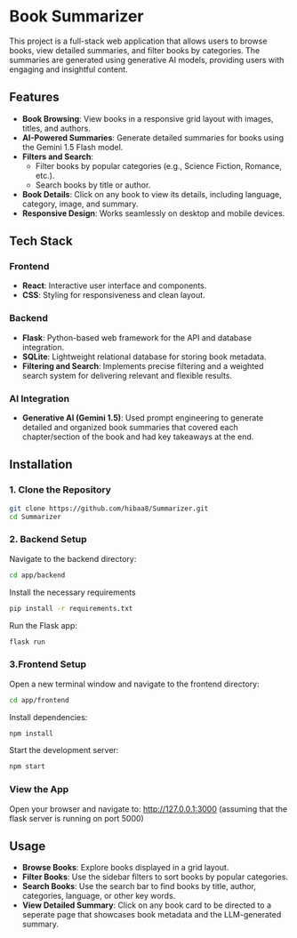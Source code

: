 # **Book Summarizer**

This project is a full-stack  web application that allows users to browse books, view detailed summaries, and filter books by categories. The summaries are generated using generative AI models, providing users with engaging and insightful content.

## **Features**

- **Book Browsing**: View books in a responsive grid layout with images, titles, and authors.
- **AI-Powered Summaries**: Generate detailed summaries for books using the Gemini 1.5 Flash model.
- **Filters and Search**:
  - Filter books by popular categories (e.g., Science Fiction, Romance, etc.).
  - Search books by title or author.
- **Book Details**: Click on any book to view its details, including language, category, image, and summary.
- **Responsive Design**: Works seamlessly on desktop and mobile devices.

## **Tech Stack**

### **Frontend**
- **React**: Interactive user interface and components.
- **CSS**: Styling for responsiveness and clean layout.

### **Backend**
- **Flask**: Python-based web framework for the API and database integration.
- **SQLite**: Lightweight relational database for storing book metadata.
- **Filtering and Search**: Implements precise filtering and a weighted search system for delivering relevant and flexible results.

### **AI Integration**
- **Generative AI (Gemini 1.5)**: Used prompt engineering to generate detailed and organized book summaries that covered each chapter/section of the book and had key takeaways at the end.

## **Installation**

### **1. Clone the Repository**
```bash
git clone https://github.com/hibaa8/Summarizer.git
cd Summarizer
```

### **2. Backend Setup**

Navigate to the backend directory:
```bash
cd app/backend
```

Install the necessary requirements
```bash
pip install -r requirements.txt   
```

Run the Flask app:
```bash
flask run
```

### **3.Frontend Setup**

Open a new terminal window and navigate to the frontend directory:
```bash
cd app/frontend
```

Install dependencies:
```bash
npm install
```

Start the development server:
```bash
npm start
```

### **View the App**
Open your browser and navigate to: http://127.0.0.1:3000 
(assuming that the flask server is running on port 5000)

## **Usage**
- **Browse Books**: Explore books displayed in a grid layout.
- **Filter Books**: Use the sidebar filters to sort books by popular categories.
- **Search Books**: Use the search bar to find books by title, author, categories, language, or other key words.
- **View Detailed Summary**: Click on any book card to be directed to a seperate page that showcases book metadata and the LLM-generated summary.

 

